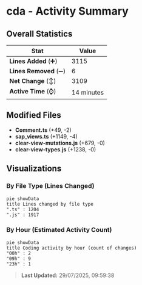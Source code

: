 # cda - Activity Summary 

## Overall Statistics

| Stat                   | Value                                                             |
| ---------------------- | ----------------------------------------------------------------- |
| **Lines Added** (➕)   | 3115                                          |
| **Lines Removed** (➖) | 6                                        |
| **Net Change** (↕)    | 3109                |
| **Active Time** (⌚)   | 14 minutes |


## Modified Files
- **Comment.ts** (+49, -2)
- **sap_views.ts** (+1149, -4)
- **clear-view-mutations.js** (+679, -0)
- **clear-view-types.js** (+1238, -0)

## Visualizations

### By File Type (Lines Changed)

```mermaid
pie showData
title Lines changed by file type
".ts" : 1204
".js" : 1917
```

### By Hour (Estimated Activity Count)

```mermaid
pie showData
title Coding activity by hour (count of changes)
"00h" : 2
"09h" : 9
"23h" : 1
```


> **Last Updated:** 29/07/2025, 09:59:38